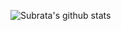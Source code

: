 ![Subrata's github stats](https://github-readme-stats.vercel.app/api?username=subratamazumder&show_icons=true)
